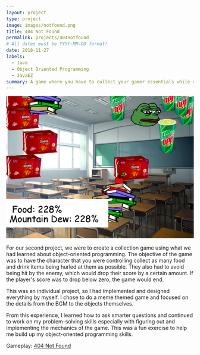 ```yaml
---
layout: project
type: project
image: images/notfound.png
title: 404 Not Found
permalink: projects/404notfound
# All dates must be YYYY-MM-DD format!
date: 2018-11-27
labels:
  - Java
  - Object Oriented Programming
  - JavaEZ
summary: A game where you have to collect your gamer essentials while avoiding your responsibilities.
---
```

<img class="ui medium middle floated rounded image" src="/images/notfound404.png" width="800" length="1000">

For our second project, we were to create a collection game using what we had learned about object-oriented programming. The objective of the game was to have the character that you were controlling collect as many food and drink items being hurled at them as possible. They also had to avoid being hit by the enemy, which would drop their score by a certain amount. If the player's score was to drop below zero, the game would end.

This was an individual project, so I had implemented and designed everything by myself. I chose to do a meme themed game and focused on the details from the BGM to the objects themselves.

From this experience, I learned how to ask smarter questions and continued to work on my problem-solving skills especially with figuring out and implementing the mechanics of the game. This was a fun exercise to help me build up my object-oriented programming skills.
 
Gameplay: <a href="https://www.youtube.com/watch?v=QScb6xR-tkU">404 Not Found</a>
